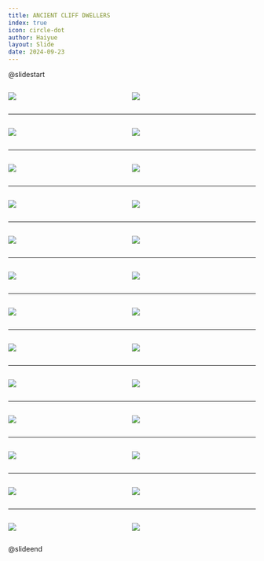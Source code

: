 ```yaml
---
title: ANCIENT CLIFF DWELLERS
index: true
icon: circle-dot
author: Haiyue
layout: Slide
date: 2024-09-23
---
```

 
@slidestart

<div style="display:flex">
<div style="flex:1">

![](/reading/english/Level-V/ANCIENT%20CLIFF%20DWELLERS/001.webp)
</div>
<div style="flex:1">

![](/reading/english/Level-V/ANCIENT%20CLIFF%20DWELLERS/002.webp)
</div>
</div>

---

<div style="display:flex">
<div style="flex:1">

![](/reading/english/Level-V/ANCIENT%20CLIFF%20DWELLERS/003.webp)
</div>
<div style="flex:1">

![](/reading/english/Level-V/ANCIENT%20CLIFF%20DWELLERS/004.webp)
</div>
</div>

---

<div style="display:flex">
<div style="flex:1">

![](/reading/english/Level-V/ANCIENT%20CLIFF%20DWELLERS/005.webp)
</div>
<div style="flex:1">

![](/reading/english/Level-V/ANCIENT%20CLIFF%20DWELLERS/006.webp)
</div>
</div>

---

<div style="display:flex">
<div style="flex:1">

![](/reading/english/Level-V/ANCIENT%20CLIFF%20DWELLERS/007.webp)
</div>
<div style="flex:1">

![](/reading/english/Level-V/ANCIENT%20CLIFF%20DWELLERS/008.webp)
</div>
</div>

---

<div style="display:flex">
<div style="flex:1">

![](/reading/english/Level-V/ANCIENT%20CLIFF%20DWELLERS/009.webp)
</div>
<div style="flex:1">

![](/reading/english/Level-V/ANCIENT%20CLIFF%20DWELLERS/010.webp)
</div>
</div>

---

<div style="display:flex">
<div style="flex:1">

![](/reading/english/Level-V/ANCIENT%20CLIFF%20DWELLERS/011.webp)
</div>
<div style="flex:1">

![](/reading/english/Level-V/ANCIENT%20CLIFF%20DWELLERS/012.webp)
</div>
</div>

---

<div style="display:flex">
<div style="flex:1">

![](/reading/english/Level-V/ANCIENT%20CLIFF%20DWELLERS/013.webp)
</div>
<div style="flex:1">

![](/reading/english/Level-V/ANCIENT%20CLIFF%20DWELLERS/014.webp)
</div>
</div>

---

<div style="display:flex">
<div style="flex:1">

![](/reading/english/Level-V/ANCIENT%20CLIFF%20DWELLERS/015.webp)
</div>
<div style="flex:1">

![](/reading/english/Level-V/ANCIENT%20CLIFF%20DWELLERS/016.webp)
</div>
</div>

---

<div style="display:flex">
<div style="flex:1">

![](/reading/english/Level-V/ANCIENT%20CLIFF%20DWELLERS/017.webp)
</div>
<div style="flex:1">

![](/reading/english/Level-V/ANCIENT%20CLIFF%20DWELLERS/018.webp)
</div>
</div>

---

<div style="display:flex">
<div style="flex:1">

![](/reading/english/Level-V/ANCIENT%20CLIFF%20DWELLERS/019.webp)
</div>
<div style="flex:1">

![](/reading/english/Level-V/ANCIENT%20CLIFF%20DWELLERS/020.webp)
</div>
</div>

---

<div style="display:flex">
<div style="flex:1">

![](/reading/english/Level-V/ANCIENT%20CLIFF%20DWELLERS/021.webp)
</div>
<div style="flex:1">

![](/reading/english/Level-V/ANCIENT%20CLIFF%20DWELLERS/022.webp)
</div>
</div>

---

<div style="display:flex">
<div style="flex:1">

![](/reading/english/Level-V/ANCIENT%20CLIFF%20DWELLERS/023.webp)
</div>
<div style="flex:1">

![](/reading/english/Level-V/ANCIENT%20CLIFF%20DWELLERS/024.webp)
</div>
</div>

---

<div style="display:flex">
<div style="flex:1">

![](/reading/english/Level-V/ANCIENT%20CLIFF%20DWELLERS/025.webp)
</div>
<div style="flex:1">

![](/reading/english/Level-V/ANCIENT%20CLIFF%20DWELLERS/026.webp)
</div>
</div>

@slideend